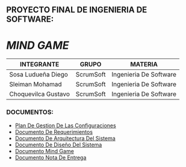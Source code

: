 ## PROYECTO FINAL DE INGENIERIA DE SOFTWARE: 
# *MIND GAME*

INTEGRANTE | GRUPO | MATERIA
-----------|-------|--------
Sosa Ludueña Diego | ScrumSoft | Ingenieria De Software
Sleiman Mohamad | ScrumSoft | Ingenieria De Software
Choquevilca Gustavo | ScrumSoft | Ingenieria De Software

### DOCUMENTOS:
* [Plan De Gestion De Las Configuraciones](https://github.com/diegosl/ProyectoFinalIngenieriaDeSoftware/blob/master/documentos/TP1/Plan%20De%20Gestion%20De%20Las%20Configuraciones.pdf)
* [Documento De Requerimientos](https://github.com/diegosl/ProyectoFinalIngenieriaDeSoftware/blob/master/documentos/TP1/Documento%20De%20Requerimientos.pdf)
* [Documento De Arquitectura Del Sistema](https://github.com/diegosl/ProyectoFinalIngenieriaDeSoftware/blob/master/documentos/TP2/Documento%20De%20Arquitectura%20Del%20Sistema.pdf)
* [Documento De Diseño Del Sistema](https://github.com/diegosl/ProyectoFinalIngenieriaDeSoftware/blob/master/documentos/TP2/Documento%20De%20Dise%C3%B1o%20Del%20Sistema.pdf)
* [Documento Mind Game](https://github.com/diegosl/ProyectoFinalIngenieriaDeSoftware/blob/master/documentos/TP2/Documento%20Mind%20Game.pdf)
* [Documento Nota De Entrega](https://github.com/diegosl/ProyectoFinalIngenieriaDeSoftware/blob/master/documentos/TP2/Documento%20Nota%20De%20Entrega.pdf)
